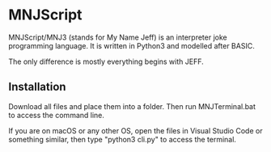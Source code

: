 # MNJScript
MNJScript/MNJ3 (stands for My Name Jeff) is an interpreter joke programming language. It is written in Python3 and modelled after BASIC.

The only difference is mostly everything begins with JEFF.

## Installation
Download all files and place them into a folder. Then run MNJTerminal.bat to access the command line.

If you are on macOS or any other OS, open the files in Visual Studio Code or something similar, then type "python3 cli.py" to access the terminal.
